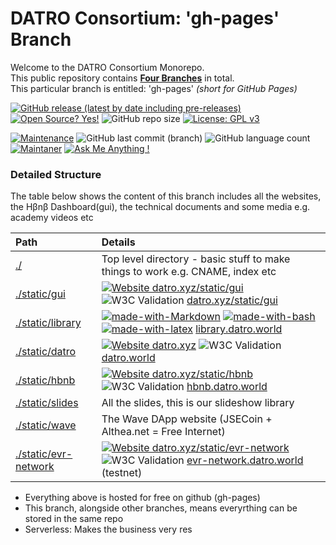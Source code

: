 # DATRO Consortium: 'gh-pages' Branch

Welcome to the DATRO Consortium Monorepo.  
This public repository contains **[Four Branches](#Branches)** in total.   
This particular branch is entitled: 'gh-pages' *(short for GitHub Pages)*  

[![GitHub release (latest by date including pre-releases)](https://img.shields.io/github/v/release/unclehowell/datro?include_prereleases)](https://github.com/unclehowell/datro/releases)
[![Open Source? Yes!](https://badgen.net/badge/Open%20Source%20%3F/Yes%21/blue?icon=github)](https://github.com/unclehowell/datro/)
![GitHub repo size](https://img.shields.io/github/repo-size/unclehowell/datro)
[![License: GPL v3](https://img.shields.io/badge/License-GPLv3-blue.svg)](https://www.gnu.org/licenses/gpl-3.0)

[![Maintenance](https://img.shields.io/badge/Maintained%3F-yes-green.svg)](https://GitHub.com/unclehowell/datro/graphs/commit-activity)
![GitHub last commit (branch)](https://img.shields.io/github/last-commit/unclehowell/datro/gh-pages)
![GitHub language count](https://img.shields.io/github/languages/count/unclehowell/datro)
[![Maintaner](https://img.shields.io/badge/maintainer-unclehowell-blue)](https://GitHub.com/unclehowell)
[![Ask Me Anything !](https://img.shields.io/badge/Ask%20me-anything-1abc9c.svg)](https://GitHub.com/unclehowell/)  

### Detailed Structure

The table below shows the content of this branch includes all the websites, the Hβnβ Dashboard(gui), the technical documents and some media e.g. academy videos etc

| Path                      | Details                                                                             |
|:--------------------------|:------------------------------------------------------------------------------------|
|[./](https://github.com/unclehowell/datro/tree/gh-pages "gh-pages branch") | Top level directory - basic stuff to make things to work e.g. CNAME, index etc     |
|[./static/gui](https://github.com/unclehowell/datro/tree/gh-pages/static/gui "gh-pages gui") | [![Website datro.xyz/static/gui](https://img.shields.io/website-up-down-green-red/https/datro.xyz/static/gui.svg)](https://datro.xyz/static/gui) ![W3C Validation](https://img.shields.io/w3c-validation/html?targetUrl=https%3A%2F%2Fdatro.xyz/static/gui)   [datro.xyz/static/gui](https://datro.xyz/static/gui "datro.xyz/static/gui")  |
|[./static/library](https://github.com/unclehowell/datro/tree/gh-pages/static/library "gh-pages library") | [![made-with-Markdown](https://img.shields.io/badge/Made%20with-Markdown-1f425f.svg)](http://commonmark.org) [![made-with-bash](https://img.shields.io/badge/Made%20with-Bash-1f425f.svg)](https://www.gnu.org/software/bash/) [![made-with-latex](https://img.shields.io/badge/Made%20with-LaTeX-1f425f.svg)](https://www.latex-project.org/)    [library.datro.world](https://library.datro.world "library.datro.world") |
|[./static/datro](https://github.com/unclehowell/datro/tree/gh-pages/static/datro "gh-pages datro")   | [![Website datro.xyz](https://img.shields.io/website-up-down-green-red/https/datro.xyz.svg)](https://datro.xyz/) ![W3C Validation](https://img.shields.io/w3c-validation/html?targetUrl=https%3A%2F%2Fdatro.xyz)  [datro.world](https://datro.world/ "datro.world") |
|[./static/hbnb](https://github.com/unclehowell/datro/tree/gh-pages/static/hbnb "hbnb.datro.world")  | [![Website datro.xyz/static/hbnb](https://img.shields.io/website-up-down-green-red/https/datro.xyz/static/hbnb.svg)](https://datro.xyz/static/hbnb) ![W3C Validation](https://img.shields.io/w3c-validation/html?targetUrl=https%3A%2F%2Fdatro.xyz/static/hbnb)   [hbnb.datro.world](https://hbnb.datro.world "hbnb.datro.world")  |
|[./static/slides](https://github.com/unclehowell/datro/tree/gh-pages/static/slides "gh-pages Slides")  | All the slides, this is our slideshow library                                       |
|[./static/wave](https://github.com/unclehowell/datro/tree/gh-pages/static/wave "gh-pages Wave DApp")  | The Wave DApp website (JSECoin + Althea.net = Free Internet)                        |
|[./static/evr-network](https://github.com/unclehowell/datro/tree/gh-pages/static/evr-network "gh-pages EVR-Network")| [![Website datro.xyz/static/evr-network](https://img.shields.io/website-up-down-green-red/https/datro.xyz/static/evr-network.svg)](https://datro.xyz/static/evr-network/) ![W3C Validation](https://img.shields.io/w3c-validation/html?targetUrl=https%3A%2F%2Fdatro.xyz/static/evr-network) [evr-network.datro.world](https://evr-network.datro.world "evr-network.datro.world") (testnet)   |


  - Everything above is hosted for free on github (gh-pages)
  - This branch, alongside other branches, means everyrthing can be stored in the same repo
  - Serverless: Makes the business very res
